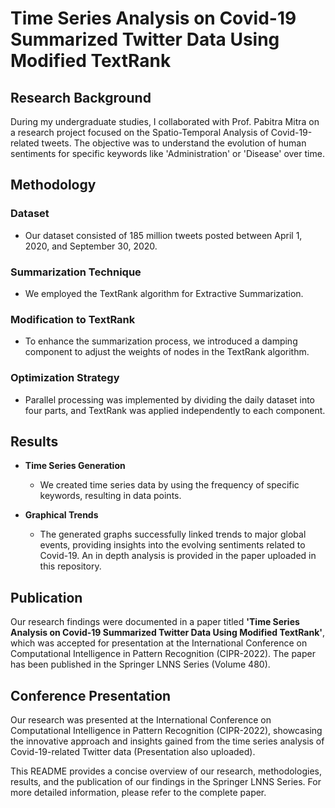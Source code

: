 # Time Series Analysis on Covid-19 Summarized Twitter Data Using Modified TextRank

## Research Background

During my undergraduate studies, I collaborated with Prof. Pabitra Mitra on a research project focused on the Spatio-Temporal Analysis of Covid-19-related tweets. The objective was to understand the evolution of human sentiments for specific keywords like 'Administration' or 'Disease' over time.

## Methodology

### Dataset
- Our dataset consisted of 185 million tweets posted between April 1, 2020, and September 30, 2020.

### Summarization Technique
- We employed the TextRank algorithm for Extractive Summarization.

### Modification to TextRank
- To enhance the summarization process, we introduced a damping component to adjust the weights of nodes in the TextRank algorithm.

### Optimization Strategy
- Parallel processing was implemented by dividing the daily dataset into four parts, and TextRank was applied independently to each component.

## Results

- **Time Series Generation**
  - We created time series data by using the frequency of specific keywords, resulting in data points.

- **Graphical Trends**
  - The generated graphs successfully linked trends to major global events, providing insights into the evolving sentiments related to Covid-19. An in depth analysis is provided in the paper uploaded in this repository.

## Publication

Our research findings were documented in a paper titled **'Time Series Analysis on Covid-19 Summarized Twitter Data Using Modified TextRank'**, which was accepted for presentation at the International Conference on Computational Intelligence in Pattern Recognition (CIPR-2022). The paper has been published in the Springer LNNS Series (Volume 480).

## Conference Presentation

Our research was presented at the International Conference on Computational Intelligence in Pattern Recognition (CIPR-2022), showcasing the innovative approach and insights gained from the time series analysis of Covid-19-related Twitter data (Presentation also uploaded).

This README provides a concise overview of our research, methodologies, results, and the publication of our findings in the Springer LNNS Series. For more detailed information, please refer to the complete paper.
